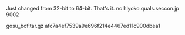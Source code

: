 Just changed from 32-bit to 64-bit. That's it.
nc hiyoko.quals.seccon.jp 9002

gosu_bof.tar.gz afc7a4ef7539a9e696f214e4467ed11c900dbea1
